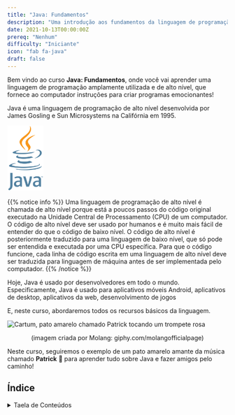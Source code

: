 ```yaml
---
title: "Java: Fundamentos"
description: "Uma introdução aos fundamentos da linguagem de programação Java"
date: 2021-10-13T00:00:00Z
prereq: "Nenhum"
difficulty: "Iniciante"
icon: "fab fa-java"
draft: false
---
```


Bem vindo ao curso <b>Java: Fundamentos</b>, onde você vai aprender uma linguagem de programação amplamente utilizada e de alto nível, que fornece ao computador instruções para criar programas emocionantes!

Java é uma linguagem de programação de alto nível desenvolvida por James Gosling e Sun Microsystems na Califórnia em 1995. 

<img src="images/logo.png" height="150" alt="Logotipo do Java de xícara de café com vapor e Java escrito em baixo" />

{{% notice info %}}
Uma linguagem de programação de alto nível é chamada de alto nível porque está a poucos passos do código original executado na Unidade Central de Processamento (CPU) de um computador. O código de alto nível deve ser usado por humanos e é muito mais fácil de entender do que o código de baixo nível. O código de alto nível é posteriormente traduzido para uma linguagem de baixo nível, que só pode ser entendida e executada por uma CPU específica. Para que o código funcione, cada linha de código escrita em uma linguagem de alto nível deve ser traduzida para linguagem de máquina antes de ser implementada pelo computador.
{{% /notice %}}

Hoje, Java é usado por desenvolvedores em todo o mundo. Especificamente, Java é usado para aplicativos móveis Android, aplicativos de desktop, aplicativos da web, desenvolvimento de jogos 

E, neste curso, abordaremos todos os recursos básicos da linguagem.

![Cartum, pato amarelo chamado Patrick tocando um trompete rosa](https://media.giphy.com/media/l49JKwmJLChtS6d44/giphy.gif) 

<p style="text-align: center;">(imagem criada por Molang: giphy.com/molangofficialpage)</p>

Neste curso, seguiremos o exemplo de um pato amarelo amante da música chamado <b>Patrick</b> 🐥 para aprender tudo sobre Java e fazer amigos pelo caminho!

## Índice

<details close>
<summary>Taela de Conteúdos</summary>
{{% children /%}}
</details>

